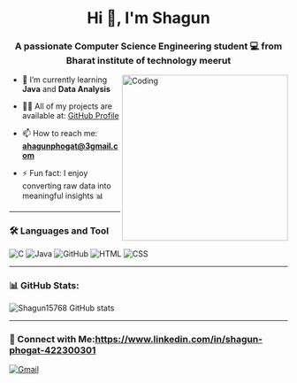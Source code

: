 <h1 align="center">Hi 👋, I'm Shagun</h1>
<h3 align="center">A passionate Computer Science Engineering student 💻 from Bharat institute of technology meerut </h3>

<img align="right" alt="Coding" width="300" src="https://media.giphy.com/media/qgQUggAC3Pfv687qPC/giphy.gif" />

- 🌱 I’m currently learning **Java** and **Data Analysis**

- 👨‍💻 All of my projects are available at: [GitHub Profile](https://github.com/shagunphogat)

- 📫 How to reach me: **ahagunphogat@3gmail.com**

- ⚡ Fun fact: I enjoy converting raw data into meaningful insights 📊

---

### 🛠️ Languages and Tool 
![C](https://img.shields.io/badge/C-00599C?style=for-the-badge&logo=c&logoColor=white)
![Java](https://img.shields.io/badge/Java-red?style=for-the-badge&logo=java&logoColor=white) 
![GitHub](https://img.shields.io/badge/GitHub-black?style=for-the-badge&logo=github&logoColor=white)
![HTML](https://img.shields.io/badge/HTML5-E34F26?style=for-the-badge&logo=html5&logoColor=white)
![CSS](https://img.shields.io/badge/CSS3-1572B6?style=for-the-badge&logo=css3&logoColor=white)


---

### 📊 GitHub Stats:

![Shagun15768 GitHub stats](https://github-readme-stats.vercel.app/api?username=shagun15768&show_icons=true&theme=tokyonight)

---

### 🔗 Connect with Me:https://www.linkedin.com/in/shagun-phogat-422300301

[![Gmail](https://img.shields.io/badge/Gmail-red?style=for-the-badge&logo=gmail&logoColor=white)](mailto:ahagunphogat@3gmail.com)
